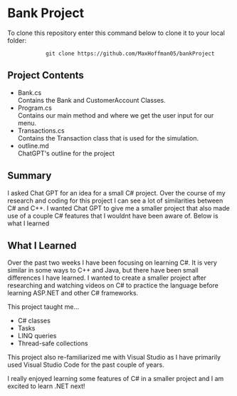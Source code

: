 # Bank Project


To clone this repository enter this command below to clone it to your local folder:

                git clone https://github.com/MaxHoffman05/bankProject


## Project Contents

<ul>
        <li>Bank.cs</li>
        Contains the Bank and CustomerAccount Classes.
        <li>Program.cs</li>
        Contains our main method and where we get the user input for our menu.
        <li>Transactions.cs</li>
        Contains the Transaction class that is used for the simulation.
        <li>outline.md</li>
        ChatGPT's outline for the project
        
</ul>

## Summary

I asked Chat GPT for an idea for a small C# project. Over the course of my research and coding for this project I can see a lot of similarities between C# and C++. I wanted Chat GPT to give me a smaller project that also made use of a couple C# features that I wouldnt have been aware of. Below is what I learned


## What I Learned

Over the past two weeks I have been focusing on learning C#. It is very similar in some ways to C++ and Java, but there have been small differences I have learned. I wanted to create a smaller project after researching and watching videos on C# to practice the language before learning ASP.NET and other C# frameworks.

This project taught me...
<ul>
        <li>C# classes</li>
        <li>Tasks</li>
        <li>LINQ queries</li>
        <li>Thread-safe collections</li>
</ul>

This project also re-familiarized me with Visual Studio as I have primarily used Visual Studio Code for the past couple of years.

I really enjoyed learning some features of C# in a smaller project and I am excited to learn .NET next!